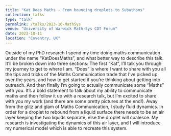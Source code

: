 ```yaml
---
title: "Kat Does Maths - From bouncing droplets to Subathons"
collection: talks
type: "talk"
permalink: /talks/2023-10-MathSys
venue: "University of Warwick Math-Sys CDT Forum"
date: 2023-10-11
location: "Coventry, UK"
---
```


Outside of my PhD research I spend my time doing maths communication under the name “KatDoesMaths”, and what better way to describe this talk. It’ll be broken down into three sections: The first “Kat”, I’ll talk you through my journey to get to where I am. “Does” is where I want to share with you all the tips and tricks of the Maths Communication trade that I’ve picked up over the years, and how to get started if you’re thinking about getting into outreach. And then finally I’m going to actually communicate some “Maths” with you. It’s a bold statement to talk about my ability to communicate maths and then follow it up with a research talk, but I’m excited to share with you my work (and there are some pretty pictures at the end!). Away from the glitz and glam of Maths Communication, I study fluid dynamics. In order for a droplet to rebound from a liquid surface there needs to be an air layer keeping the two liquids separate, else the droplet will coalesce. My research is investigating the dynamics of this air layer, and I will introduce my numerical model which is able to recreate this system.
